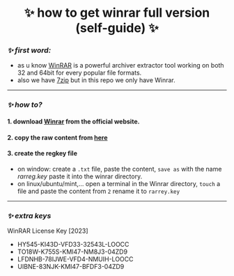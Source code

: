 <h1 align="center"> ✨ how to get winrar full version (self-guide) ✨ </h1> 

### ***✨ first word:*** 
- as u know [WinRAR](https://www.win-rar.com/) is a powerful archiver extractor tool working on both 32 and 64bit for every popular file formats.
- also we have [7zip](https://www.7-zip.org/) but in this repo we only have Winrar.

---

### ***✨ how to?*** 
#### 1. download [Winrar](https://www.win-rar.com/download.html?&L=0) from the official website.
#### 2. copy the raw content from [here](https://github.com/nnbaocuong99/free-winrar/tree/main/content)
<!-- - file `raw content` : u can change it to whatever u want
- file `named`: the content will look like this when u replaced with ur content (u can also use this)-->
#### 3. create the regkey file
- on window: create a `.txt` file, paste the content, `save as` with the name *rarreg.key* paste it into the winrar directory.
- on linux/ubuntu/mint,... open a terminal in the Winrar directory, `touch` a file and paste the content from `2` rename it to `rarrey.key`

---
### ***✨ extra keys*** 
WinRAR License Key [2023]

- HY545-KI43D-VFD33-32543L-LOOCC
- TO18W-K755S-KMI47-NM8J3-04ZD9
- LFDNHB-78IJWE-VFD4-NMUIH-LOOCC
- UIBNE-83NJK-KMI47-BFDF3-04ZD9
